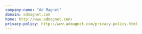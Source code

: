 ```yaml
---
company-name: "Ad Magnet"
domain: admagnet.com
home: http://www.admagnet.com/
privacy-policy: http://www.admagnet.com/privacy-policy.html
---
```




